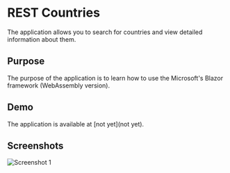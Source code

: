 # REST Countries

The application allows you to search for countries and view detailed information about them.

## Purpose

The purpose of the application is to learn how to use the Microsoft's Blazor framework (WebAssembly version).

## Demo

The application is available at [not yet](not yet).

## Screenshots

![Screenshot 1](./screenshots/screenshot-1.png)

